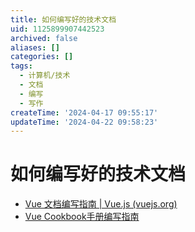 ```yaml
---
title: 如何编写好的技术文档
uid: 1125899907442523
archived: false
aliases: []
categories: []
tags:
  - 计算机/技术
  - 文档
  - 编写
  - 写作
createTime: '2024-04-17 09:55:17'
updateTime: '2024-04-22 09:58:23'
---
```


# 如何编写好的技术文档

- [Vue 文档编写指南 | Vue.js (vuejs.org)](https://v3.cn.vuejs.org/guide/contributing/writing-guide.html#%E5%8E%9F%E5%88%99)
- [Vue Cookbook手册编写指南](https://v3.cn.vuejs.org/cookbook/)
